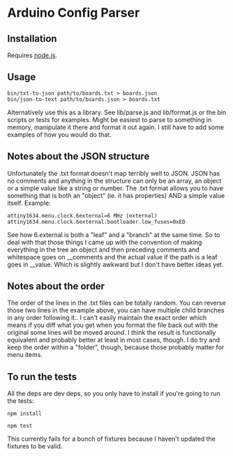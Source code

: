 Arduino Config Parser
===

## Installation

Requires [node.js](https://nodejs.org/en/).


## Usage

```
bin/txt-to-json path/to/boards.txt > boards.json
bin/json-to-text path/to/boards.json > boards.txt
```

Alternatively use this as a library. See lib/parse.js and lib/format.js or the bin scripts or tests for examples. Might be easiest to parse to something in memory, manipulate it there and format it out again. I still have to add some examples of how you would do that.

## Notes about the JSON structure

Unfortunately the .txt format doesn't map terribly well to JSON. JSON has no comments and anything in the structure can only be an array, an object or a simple value like a string or number. The .txt format allows you to have something that is both an "object" (ie. it has properties) AND a simple value itself. Example:

```
attiny1634.menu.clock.6external=6 MHz (external)
attiny1634.menu.clock.6external.bootloader.low_fuses=0xED
```

See how 6.external is both a "leaf" and a "branch" at the same time. So to deal with that those things I came up with the convention of making everything in the tree an object and then preceding comments and whitespace goes on __comments and the actual value if the path is a leaf goes in __value. Which is slightly awkward but I don't have better ideas yet.

## Notes about the order

The order of the lines in the .txt files can be totally random. You can reverse those two lines in the example above, you can have multiple child branches in any order following it.. I can't easily maintain the exact order which means if you diff what you get when you format the file back out with the original some lines will be moved around. I think the result is functionally equivalent and probably better at least in most cases, though. I do try and keep the order within a "folder", though, because those probably matter for menu items.

## To run the tests

All the deps are dev deps, so you only have to install if you're going to run the tests:

```
npm install
```

```
npm test
```

This currently fails for a bunch of fixtures because I haven't updated the fixtures to be valid.
